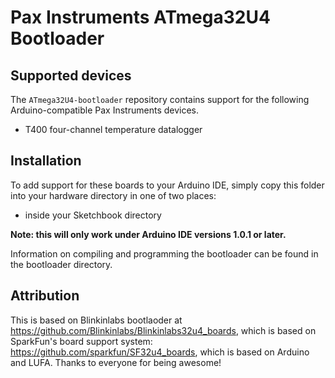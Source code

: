 # Pax Instruments ATmega32U4 Bootloader

## Supported devices
The `ATmega32U4-bootloader` repository contains support for the following Arduino-compatible Pax Instruments devices.

*  T400 four-channel temperature datalogger

## Installation
To add support for these boards to your Arduino IDE, simply
copy this folder into your hardware directory in one of two
places:

- inside your Sketchbook directory

__Note: this will only work under Arduino IDE versions 1.0.1
or later.__

Information on compiling and programming the bootloader can be found in the bootloader directory.

## Attribution
This is based on Blinkinlabs bootlaoder at https://github.com/Blinkinlabs/Blinkinlabs32u4_boards, which is based on SparkFun's board support system: https://github.com/sparkfun/SF32u4_boards, which is based on Arduino and LUFA. Thanks to everyone for being awesome!
